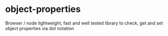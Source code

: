 # object-properties
Browser / node lightweight, fast and well tested library to check, get and set object properties via dot notation
